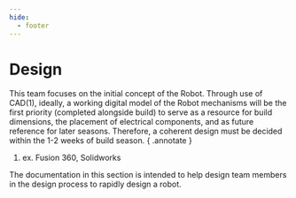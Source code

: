 ```yaml
---
hide:
  - footer
---
```


# Design

This team focuses on the initial concept of the Robot. Through use of CAD(1), ideally, a working digital model of the Robot mechanisms will be the first priority (completed alongside build) to serve as a resource for build dimensions, the placement of electrical components, and as future reference for later seasons. Therefore, a coherent design must be decided within the 1-2 weeks of build season.
{ .annotate }

1. ex. Fusion 360, Solidworks

The documentation in this section is intended to help design team members in the design process to rapidly design a robot.
